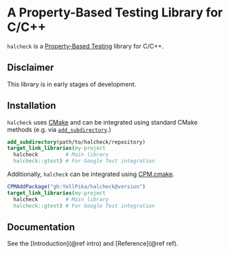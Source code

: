 # A Property-Based Testing Library for C/C++

`halcheck` is a [Property-Based Testing](https://en.wikipedia.org/wiki/Software_testing#Property_testing) library for C/C++.

## Disclaimer

This library is in early stages of development.

## Installation

`halcheck` uses [CMake](https://cmake.org/) and can be integrated using standard CMake methods (e.g. via [`add_subdirectory`](https://cmake.org/cmake/help/latest/command/add_subdirectory.html).)

```cmake
add_subdirectory(path/to/halcheck/repository)
target_link_libraries(my-project
  halcheck         # Main library
  halcheck::gtest) # For Google Test integration
```

Additionally, `halcheck` can be integrated using [CPM.cmake](https://github.com/TheLartians/CPM.cmake).

```cmake
CPMAddPackage("gh:YellPika/halcheck@version")
target_link_libraries(my-project
  halcheck         # Main library
  halcheck::gtest) # For Google Test integration
```

## Documentation

See the [Introduction](@ref intro) and [Reference](@ref ref).
